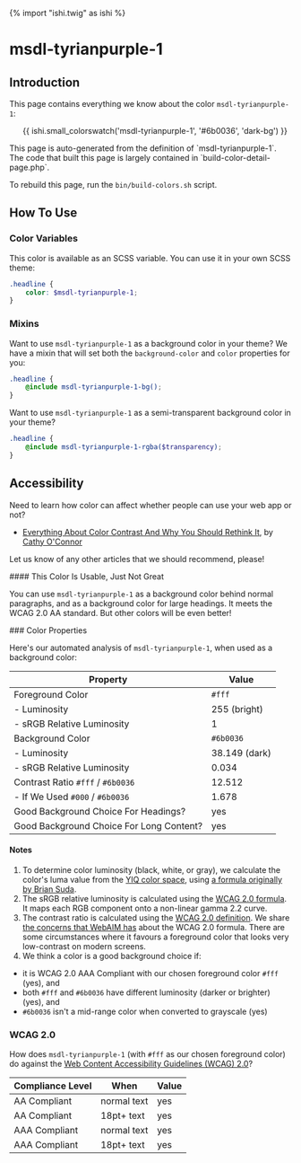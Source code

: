 {% import "ishi.twig" as ishi %}
# msdl-tyrianpurple-1

## Introduction

This page contains everything we know about the color `msdl-tyrianpurple-1`:

<div class="grid">
    <div class="cell">
        <div class="swatch">
            <ul>
                {{ ishi.small_colorswatch('msdl-tyrianpurple-1', '#6b0036', 'dark-bg') }}
            </ul>
        </div>
    </div>
</div>

<div class="callout callout--info" markdown="1">
This page is auto-generated from the definition of `msdl-tyrianpurple-1`. The code that built this page is largely contained in `build-color-detail-page.php`.

To rebuild this page, run the `bin/build-colors.sh` script.
</div>

## How To Use

### Color Variables

This color is available as an SCSS variable. You can use it in your own SCSS theme:

```scss
.headline {
    color: $msdl-tyrianpurple-1;
}
```

### Mixins

Want to use `msdl-tyrianpurple-1` as a background color in your theme? We have a mixin that will set both the `background-color` and `color` properties for you:

```scss
.headline {
    @include msdl-tyrianpurple-1-bg();
}
```

Want to use `msdl-tyrianpurple-1` as a semi-transparent background color in your theme?

```scss
.headline {
    @include msdl-tyrianpurple-1-rgba($transparency);
}
```

## Accessibility

Need to learn how color can affect whether people can use your web app or not?

* [Everything About Color Contrast And Why You Should Rethink It](https://www.smashingmagazine.com/2014/10/color-contrast-tips-and-tools-for-accessibility/), by [Cathy O'Connor](http://www.twitter.com/cagocon)

Let us know of any other articles that we should recommend, please!
<div class="callout callout--warning" markdown="1">
#### This Color Is Usable, Just Not Great

You can use `msdl-tyrianpurple-1` as a background color behind normal paragraphs, and as a background color for large headings. It meets the WCAG 2.0 AA standard. But other colors will be even better!
</div>
### Color Properties

Here's our automated analysis of `msdl-tyrianpurple-1`, when used as a background color:

Property | Value
---------|------
Foreground Color | `#fff`
- Luminosity | 255 (bright)
- sRGB Relative Luminosity | 1
Background Color | `#6b0036`
- Luminosity | 38.149 (dark)
- sRGB Relative Luminosity | 0.034
Contrast Ratio `#fff` / `#6b0036` | 12.512
- If We Used `#000` / `#6b0036` | 1.678
Good Background Choice For Headings? | yes
Good Background Choice For Long Content? | yes

#### Notes

1. To determine color luminosity (black, white, or gray), we calculate the color's luma value from the [YIQ color space](https://en.wikipedia.org/wiki/YIQ), using [a formula originally by Brian Suda](https://24ways.org/2010/calculating-color-contrast/).
1. The sRGB relative luminosity is calculated using the [WCAG 2.0 formula](https://www.w3.org/TR/WCAG20/#relativeluminancedef). It maps each RGB component onto a non-linear gamma 2.2 curve.
1. The contrast ratio is calculated using the [WCAG 2.0 definition](https://www.w3.org/TR/2008/REC-WCAG20-20081211/#contrast-ratiodef). We share [the concerns that WebAIM has](http://webaim.org/blog/wcag-2-1-feedback/) about the WCAG 2.0 formula. There are some circumstances where it favours a foreground color that looks very low-contrast on modern screens.
1. We think a color is a good background choice if:
  - it is WCAG 2.0 AAA Compliant with our chosen foreground color `#fff` (yes), and
  - both `#fff` and `#6b0036` have different luminosity (darker or brighter) (yes), and
  - `#6b0036` isn't a mid-range color when converted to grayscale (yes)

### WCAG 2.0

How does `msdl-tyrianpurple-1` (with `#fff` as our chosen foreground color) do against the [Web Content Accessibility Guidelines (WCAG) 2.0](https://www.w3.org/TR/WCAG20/)?

Compliance Level | When | Value
-----------------|------|------
AA Compliant | normal text | yes
AA Compliant | 18pt+ text | yes
AAA Compliant | normal text | yes
AAA Compliant | 18pt+ text | yes